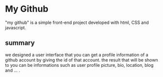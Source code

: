 # My Github

"my github" is a simple front-end project developed with html, CSS and javascript.

## summary

we designed a user interface that you can get a profile information of a github account by giving the id of that account.
the result that will be shown to you can be informations such as user profile picture, bio, location, blog and ... .
